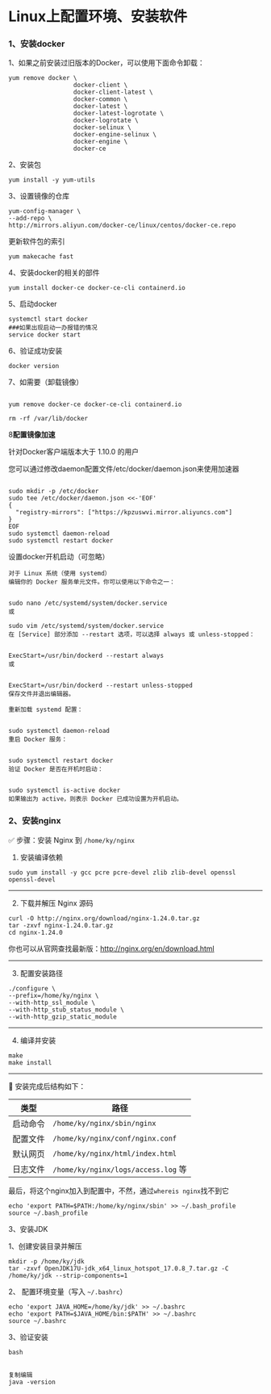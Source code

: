 # Linux上配置环境、安装软件

### 1、安装docker

1、如果之前安装过旧版本的Docker，可以使用下面命令卸载：

```
yum remove docker \
                  docker-client \
                  docker-client-latest \
                  docker-common \
                  docker-latest \
                  docker-latest-logrotate \
                  docker-logrotate \
                  docker-selinux \
                  docker-engine-selinux \
                  docker-engine \
                  docker-ce
```

2、安装包

```
yum install -y yum-utils
```

3、设置镜像的仓库

```
yum-config-manager \
--add-repo \
http://mirrors.aliyun.com/docker-ce/linux/centos/docker-ce.repo
```

更新软件包的索引

```
yum makecache fast
```



4、安装docker的相关的部件

```
yum install docker-ce docker-ce-cli containerd.io
```

5、启动docker

```
systemctl start docker
###如果出现启动一办报错的情况
service docker start	
```

6、验证成功安装

```
docker version
```



7、如需要（卸载镜像）

```

yum remove docker-ce docker-ce-cli containerd.io

rm -rf /var/lib/docker 
```



8**配置镜像加速**

针对Docker客户端版本大于 1.10.0 的用户

您可以通过修改daemon配置文件/etc/docker/daemon.json来使用加速器

```

sudo mkdir -p /etc/docker
sudo tee /etc/docker/daemon.json <<-'EOF'
{
  "registry-mirrors": ["https://kpzuswvi.mirror.aliyuncs.com"]
}
EOF
sudo systemctl daemon-reload
sudo systemctl restart docker
```











设置docker开机启动（可忽略）

```
对于 Linux 系统（使用 systemd）
编辑你的 Docker 服务单元文件。你可以使用以下命令之一：


sudo nano /etc/systemd/system/docker.service
或

sudo vim /etc/systemd/system/docker.service
在 [Service] 部分添加 --restart 选项，可以选择 always 或 unless-stopped：


ExecStart=/usr/bin/dockerd --restart always
或


ExecStart=/usr/bin/dockerd --restart unless-stopped
保存文件并退出编辑器。

重新加载 systemd 配置：


sudo systemctl daemon-reload
重启 Docker 服务：


sudo systemctl restart docker
验证 Docker 是否在开机时启动：


sudo systemctl is-active docker
如果输出为 active，则表示 Docker 已成功设置为开机启动。
```







### 2、安装nginx

✅ 步骤：安装 Nginx 到 `/home/ky/nginx`

1. 安装编译依赖

```
sudo yum install -y gcc pcre pcre-devel zlib zlib-devel openssl openssl-devel
```

------

2. 下载并解压 Nginx 源码

```
curl -O http://nginx.org/download/nginx-1.24.0.tar.gz
tar -zxvf nginx-1.24.0.tar.gz
cd nginx-1.24.0
```

你也可以从官网查找最新版：http://nginx.org/en/download.html

------

3. 配置安装路径

```
./configure \
--prefix=/home/ky/nginx \
--with-http_ssl_module \
--with-http_stub_status_module \
--with-http_gzip_static_module
```

------

4. 编译并安装

```
make
make install
```

------

📁 安装完成后结构如下：

| 类型     | 路径                                |
| -------- | ----------------------------------- |
| 启动命令 | `/home/ky/nginx/sbin/nginx`         |
| 配置文件 | `/home/ky/nginx/conf/nginx.conf`    |
| 默认网页 | `/home/ky/nginx/html/index.html`    |
| 日志文件 | `/home/ky/nginx/logs/access.log` 等 |

最后，将这个nginx加入到配置中，不然，通过`whereis nginx`找不到它

```shell
echo 'export PATH=$PATH:/home/ky/nginx/sbin' >> ~/.bash_profile
source ~/.bash_profile

```





3、安装JDK

[JDK 8 linux版本下载：]: https://www.oracle.com/java/technologies/javase(https://so.csdn.net/so/search?q=javase&spm=1001.2101.3001.7020)/javase-jdk8-downloads.html



1、创建安装目录并解压

```
mkdir -p /home/ky/jdk
tar -zxvf OpenJDK17U-jdk_x64_linux_hotspot_17.0.8_7.tar.gz -C /home/ky/jdk --strip-components=1
```

2、 配置环境变量（写入 `~/.bashrc`）

```
echo 'export JAVA_HOME=/home/ky/jdk' >> ~/.bashrc
echo 'export PATH=$JAVA_HOME/bin:$PATH' >> ~/.bashrc
source ~/.bashrc
```

3、验证安装

```
bash


复制编辑
java -version
```
